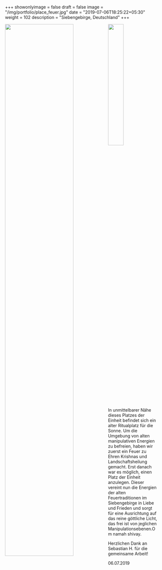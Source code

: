 +++
showonlyimage = false
draft = false
image = "/img/portfolio/place_feuer.jpg"
date = "2019-07-06T18:25:22+05:30"
weight = 102
description = "Siebengebirge, Deutschland"
+++

<img src="/img/portfolio/place_feuer.jpg" width=67%  align="left"/>
<img src="/img/portfolio/lybie_kniend.jpg" width=32%/>


In unmittelbarer Nähe dieses Platzes der Einheit befindet sich ein alter Ritualplatz für die Sonne. Um die Umgebung von alten manipulativen Energien zu befreien, haben wir zuerst ein Feuer zu Ehren Krishnas und Landschaftsheilung gemacht. Erst danach war es möglich, einen Platz der Einheit anzulegen. Dieser vereint nun die Energien der alten Feuertraditionen im Siebengebirge in Liebe und Frieden und sorgt für eine Ausrichtung auf das reine göttliche Licht, das frei ist von jeglichen Manipulationsebenen.Om namah shivay.

Herzlichen Dank an Sebastian H. für die gemeinsame Arbeit!

06.07.2019
